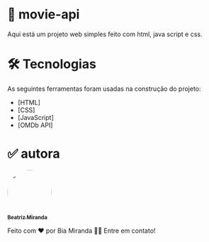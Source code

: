 # 🍿 movie-api 
<p>Aqui está um projeto web simples feito com html, java script e css.</p>

# 🛠 Tecnologias

As seguintes ferramentas foram usadas na construção do projeto:

- [HTML]
- [CSS]
- [JavaScript]
- [OMDb API]

# ✅ autora

<a href="https://blog.rocketseat.com.br/author/thiago/">
 <img style="border-radius: 50%;" src="https://user-images.githubusercontent.com/112702152/232261202-9838e448-007f-4065-bc78-0d5fd575d82f.jpg"
 width="100px;" alt=""/>
 <br />
 <sub><b>Beatriz Miranda</b></sub></a> 


Feito com ❤️ por Bia Miranda 👋🏽 Entre em contato!







